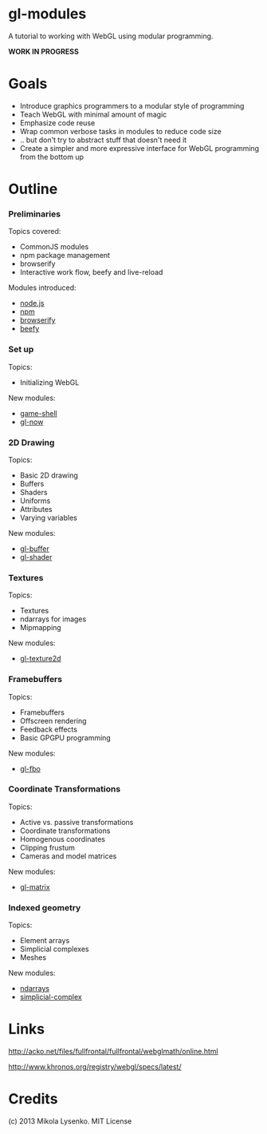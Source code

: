 gl-modules
==========
A tutorial to working with WebGL using modular programming.

**WORK IN PROGRESS**


# Goals

* Introduce graphics programmers to a modular style of programming
* Teach WebGL with minimal amount of magic
* Emphasize code reuse
* Wrap common verbose tasks in modules to reduce code size
* .. but don't try to abstract stuff that doesn't need it
* Create a simpler and more expressive interface for WebGL programming from the bottom up

# Outline

### Preliminaries

Topics covered:

* CommonJS modules
* npm package management
* browserify
* Interactive work flow, beefy and live-reload

Modules introduced:

* [node.js](http://nodejs.org/)
* [npm](https://npmjs.org/)
* [browserify](https://github.com/substack/node-browserify)
* [beefy](https://github.com/chrisdickinson/beefy)

### Set up

Topics:

* Initializing WebGL

New modules:

* [game-shell](https://github.com/mikolalysenko/game-shell)
* [gl-now](https://github.com/mikolalysenko/gl-now)

### 2D Drawing

Topics:

* Basic 2D drawing
* Buffers
* Shaders
* Uniforms
* Attributes
* Varying variables

New modules:

* [gl-buffer](https://github.com/mikolalysenko/gl-buffer)
* [gl-shader](https://github.com/mikolalysenko/gl-shader)

### Textures

Topics:

* Textures
* ndarrays for images
* Mipmapping

New modules:

* [gl-texture2d](https://github.com/mikolalysenko/gl-texture2d)

### Framebuffers

Topics:

* Framebuffers
* Offscreen rendering
* Feedback effects
* Basic GPGPU programming

New modules:

* [gl-fbo](https://github.com/mikolalysenko/gl-fbo)

### Coordinate Transformations

Topics:

* Active vs. passive transformations
* Coordinate transformations
* Homogenous coordinates
* Clipping frustum
* Cameras and model matrices

New modules:

* [gl-matrix](https://github.com/toji/gl-matrix)

### Indexed geometry

Topics:

* Element arrays
* Simplicial complexes
* Meshes

New modules:

* [ndarrays](https://github.com/mikolalysenko/ndarray)
* [simplicial-complex](https://github.com/mikolalysenko/simplicial-complex)


# Links

http://acko.net/files/fullfrontal/fullfrontal/webglmath/online.html

http://www.khronos.org/registry/webgl/specs/latest/

# Credits
(c) 2013 Mikola Lysenko. MIT License